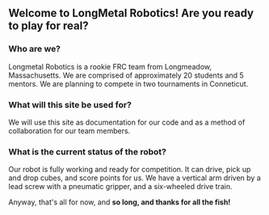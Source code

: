## Welcome to LongMetal Robotics! Are you ready to play for real?  
  
### Who are we?  
Longmetal Robotics is a rookie FRC team from Longmeadow, Massachusetts. We are comprised of approximately 20 
students and 5 mentors. We are planning to compete in two tournaments in Conneticut.  
  
### What will this site be used for?  
We will use this site as documentation for our code and as a method of collaboration for our team members.  

### What is the current status of the robot?  
Our robot is fully working and ready for competition. It can drive, pick up and drop cubes, and score points for 
us. We have a vertical arm driven by a lead screw with a pneumatic gripper, and a six-wheeled drive train.
  
Anyway, that's all for now, and **so long, and thanks for all the fish!**
